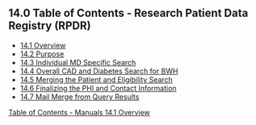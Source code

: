 ## 14.0 Table of Contents - Research Patient Data Registry (RPDR)

* [14.1 Overview](:pages_path:/manuals/rpdr/14-01-overview.md)
* [14.2 Purpose](:pages_path:/manuals/rpdr/14-02-purpose.md)
* [14.3 Individual MD Specific Search](:pages_path:/manuals/rpdr/14-03-md-search.md)
* [14.4 Overall CAD and Diabetes Search for BWH](:pages_path:/manuals/rpdr/14-04-overall-cad-diabetes-search.md)
* [14.5 Merging the Patient and Eligibility Search](:pages_path:/manuals/rpdr/14-05-merging-patient-eligibility-search.md)
* [14.6 Finalizing the PHI and Contact Information](:pages_path:/manuals/rpdr/14-06-finalizing-phi-contact-info.md)
* [14.7 Mail Merge from Query Results](:pages_path:/manuals/rpdr/14-07-mail-merge.md)


<div class="center">
<div class="btn-group">
  <a href=":pages_path:/manuals/manual-toc.md" class="btn btn-default">
    <span class="glyphicon glyphicon-chevron-up"></span>
    Table of Contents - Manuals
  </a>

  <a href=":pages_path:/rpdr/14-01-overview.md" class="btn btn-success">
    <span class="glyphicon glyphicon-chevron-right"></span>
    14.1 Overview
  </a>
</div>
</div>
